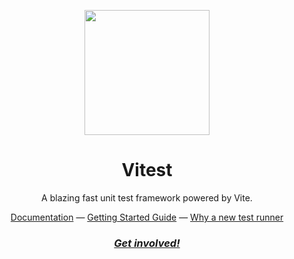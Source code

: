 <p align="center">
<img src="https://user-images.githubusercontent.com/11247099/145112184-a9ff6727-661c-439d-9ada-963124a281f7.png" height="200">
</p>

<h1 align="center">
Vitest
</h1>
<p align="center">
A blazing fast unit test framework powered by Vite.
<p>
<div align="center">
  <a href="https://vitest.dev/">Documentation</a> —
  <a href="https://vitest.dev/guide">Getting Started Guide</a> —
  <a href="https://vitest.dev/guide/why">Why a new test runner</a>
</div>
<h3 align="center">
<a href="https://chat.vitest.dev"><i>Get involved!</i></a>
</h3>
